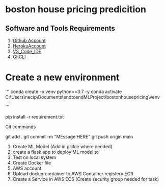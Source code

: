 # boston house pricing predicition 

## Software and Tools Requirements

1. [Github Account](https://github.com)
2. [HerokuAccount](https://heroku.com)
3. [VS_Code_IDE](https://code.visualstudio.com/)
4. [GitCLI](https://git-scm.com/book/en/v2/Getting-Started-The-Command-Line)

# Create a new environment

'''
conda create -p venv python==3.7 -y
conda activate C:\Users\necip\Documents\endtoendMLProject\bostonhousepricing\venv

'''


pip install -r requirement.txt

Git commands

git add .
git commit -m "MEssage HERE"
git push origin main 


1. Create ML Model (Add in pickle where needed)
2. create a flask app to deploy ML model to
3. Test on local system
4. Create Docker file
5. AWS account 
6. Upload docker container to AWS Container registery ECR
7. Create a Service in AWS ECS (Create security group needed for task)
